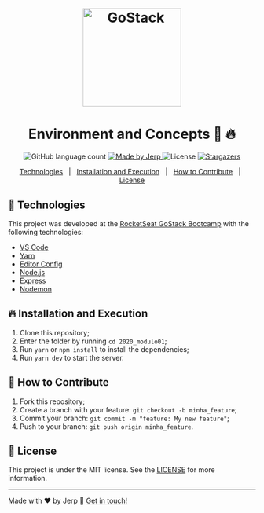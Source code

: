 <h1 align="center">
    <img alt="GoStack" src="https://rocketseat-cdn.s3-sa-east-1.amazonaws.com/bootcamp-header.png" width="200px" />
</h1>

# <center> Environment and Concepts :rocket: :fire:

<p align="center">
  <img alt="GitHub language count" src="https://img.shields.io/github/languages/count/roberthpereira/BCP_CHALLENGE01?color=%2304D361">

  <a href="https://www.linkedin.com/in/roberthpereira">
    <img alt="Made by Jerp" src="https://img.shields.io/badge/made%20by-Roberth Pereira-%2304D361">
  </a>

  <img alt="License" src="https://img.shields.io/badge/license-MIT-%2304D361">

  <a href="https://github.com/roberthpereira/BCP_CHALLENGE01/stargazers">
    <img alt="Stargazers" src="https://img.shields.io/github/stars/roberthpereira/BCP_CHALLENGE01?style=social">
  </a>
</p>

<p align="center">
  <a href="#rocket-technologies">Technologies</a>&nbsp;&nbsp;&nbsp;|&nbsp;&nbsp;
  <a href="#fire-installation-and-execution">Installation and Execution</a>&nbsp;&nbsp;&nbsp;|&nbsp;&nbsp;
  <a href="#thinking-how-to-contribute">How to Contribute</a>&nbsp;&nbsp;&nbsp;|&nbsp;&nbsp;
  <a href="#memo-license">License</a>
</p>

## :rocket: Technologies

This project was developed at the [RocketSeat GoStack Bootcamp](https://rocketseat.com.br/bootcamp) with the following technologies:

- [VS Code][vc]
- [Yarn][yarn]
- [Editor Config][vceditconfig]
- [Node.js][nodejs]
- [Express](https://expressjs.com/)
- [Nodemon](https://nodemon.io/)

## :fire: Installation and Execution

1. Clone this repository;
2. Enter the folder by running `cd 2020_modulo01`;
3. Run `yarn` or `npm install` to install the dependencies;
4. Run `yarn dev` to start the server.

## :thinking: How to Contribute

1. Fork this repository;
2. Create a branch with your feature: `git checkout -b minha_feature`;
3. Commit your branch: `git commit -m "feature: My new feature"`;
4. Push to your branch: `git push origin minha_feature`.

## :memo: License

This project is under the MIT license. See the [LICENSE](https://github.com/roberthpereira/BCP_CHALLENGE01/blob/master/LICENSE) for more information.

---

Made with ♥ by Jerp :wave: [Get in touch!](https://www.linkedin.com/in/roberthpereira/)

[nodejs]: https://nodejs.org/
[yarn]: https://yarnpkg.com/
[vc]: https://code.visualstudio.com/
[vceditconfig]: https://marketplace.visualstudio.com/items?itemName=EditorConfig.EditorConfig
